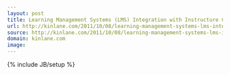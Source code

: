 ```yaml
---
layout: post
title: Learning Management Systems (LMS) Integration with Instructure Canvas API
url: http://kinlane.com/2011/10/08/learning-management-systems-lms-integration-with-instructure-canvas-api/
source: http://kinlane.com/2011/10/08/learning-management-systems-lms-integration-with-instructure-canvas-api/
domain: kinlane.com
image: 
---
```

{% include JB/setup %}<p></p>
